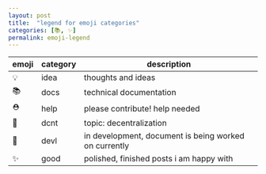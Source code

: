 ```yaml
---
layout: post
title:  "legend for emoji categories"
categories: [📚, ✨]
permalink: emoji-legend
---
```


| emoji | category | description |
| ----- | -------- | ----------- |
| 💡    | idea     | thoughts and ideas |
| 📚    | docs     | technical documentation |
| ⛑️ | help     | please contribute! help needed |
| 📯    | dcnt     | topic: decentralization |
| 📝    | devl     | in development, document is being worked on currently |
| ✨    | good     | polished, finished posts i am happy with  |